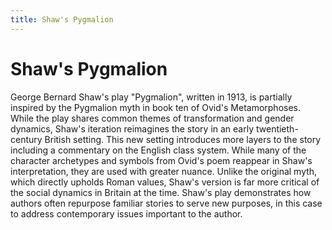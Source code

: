```yaml
---
title: Shaw's Pygmalion
---
```

# Shaw's Pygmalion
George Bernard Shaw's play "Pygmalion", written in 1913, is partially inspired by the Pygmalion myth in book ten of Ovid's Metamorphoses. While the play shares common themes of transformation and gender dynamics, Shaw's iteration reimagines the story in an early twentieth-century British setting. This new setting introduces more layers to the story including a commentary on the English class system. While many of the character archetypes and symbols from Ovid's poem reappear in Shaw's interpretation, they are used with greater nuance. Unlike the original myth, which directly upholds Roman values, Shaw's version is far more critical of the social dynamics in Britain at the time. Shaw's play demonstrates how authors often repurpose familiar stories to serve new purposes, in this case to address contemporary issues important to the author.